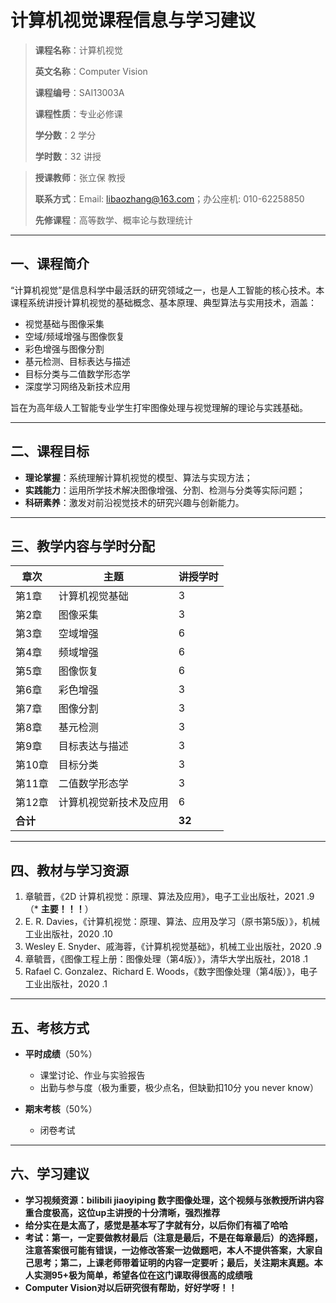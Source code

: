 # 计算机视觉课程信息与学习建议

> **课程名称**：计算机视觉
> 
> **英文名称**：Computer Vision
>
> **课程编号**：SAI13003A
> 
> **课程性质**：专业必修课
> 
> **学分数**：2 学分
> 
> **学时数**：32 讲授

> **授课教师**：张立保 教授
> 
> **联系方式**：Email: [libaozhang@163.com](mailto:libaozhang@163.com)；办公座机: 010-62258850
> 
> **先修课程**：高等数学、概率论与数理统计

---

## 一、课程简介

“计算机视觉”是信息科学中最活跃的研究领域之一，也是人工智能的核心技术。本课程系统讲授计算机视觉的基础概念、基本原理、典型算法与实用技术，涵盖：

* 视觉基础与图像采集
* 空域/频域增强与图像恢复
* 彩色增强与图像分割
* 基元检测、目标表达与描述
* 目标分类与二值数学形态学
* 深度学习网络及新技术应用

旨在为高年级人工智能专业学生打牢图像处理与视觉理解的理论与实践基础。

---

## 二、课程目标

* **理论掌握**：系统理解计算机视觉的模型、算法与实现方法；
* **实践能力**：运用所学技术解决图像增强、分割、检测与分类等实际问题；
* **科研素养**：激发对前沿视觉技术的研究兴趣与创新能力。

---

## 三、教学内容与学时分配

| 章次     | 主题          | 讲授学时 |  
| ------ | ----------- | ------ | 
| 第1章    | 计算机视觉基础     | 3      |
| 第2章    | 图像采集        | 3      | 
| 第3章    | 空域增强        | 6      |
| 第4章    | 频域增强        | 6      | 
| 第5章    | 图像恢复        | 6      |
| 第6章    | 彩色增强        | 3      |
| 第7章    | 图像分割        | 3      |
| 第8章    | 基元检测        | 3      | 
| 第9章    | 目标表达与描述     | 3      | 
| 第10章   | 目标分类        | 3      | 
| 第11章   | 二值数学形态学     | 3      | 
| 第12章   | 计算机视觉新技术及应用 | 6      |
| **合计** |             | **32** | 


---

## 四、教材与学习资源

1. 章毓晋，《2D 计算机视觉：原理、算法及应用》，电子工业出版社，2021 .9（* **主要！！！**）
2. E. R. Davies，《计算机视觉：原理、算法、应用及学习（原书第5版）》，机械工业出版社，2020 .10
3. Wesley E. Snyder、戚海蓉，《计算机视觉基础》，机械工业出版社，2020 .9
4. 章毓晋，《图像工程上册：图像处理（第4版）》，清华大学出版社，2018 .1
5. Rafael C. Gonzalez、Richard E. Woods，《数字图像处理（第4版）》，电子工业出版社，2020 .1

---

## 五、考核方式

* **平时成绩**（50%）

  * 课堂讨论、作业与实验报告
  * 出勤与参与度（极为重要，极少点名，但缺勤扣10分 you never know）

* **期末考核**（50%）

  * 闭卷考试

---
## 六、学习建议

* **学习视频资源：bilibili jiaoyiping 数字图像处理，这个视频与张教授所讲内容重合度极高，这位up主讲授的十分清晰，强烈推荐**
* **给分实在是太高了，感觉是基本写了字就有分，以后你们有福了哈哈**
* **考试：第一，一定要做教材最后（注意是最后，不是在每章最后）的选择题，注意答案很可能有错误，一边修改答案一边做题吧，本人不提供答案，大家自己思考；第二，上课老师带着证明的内容一定要听；最后，关注期末真题。本人实测95+极为简单，希望各位在这门课取得很高的成绩哦**
* **Computer Vision对以后研究很有帮助，好好学呀！！**
